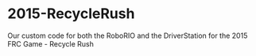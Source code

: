 # 2015-RecycleRush
Our custom code for both the RoboRIO and the DriverStation for the 2015 FRC Game - Recycle Rush
